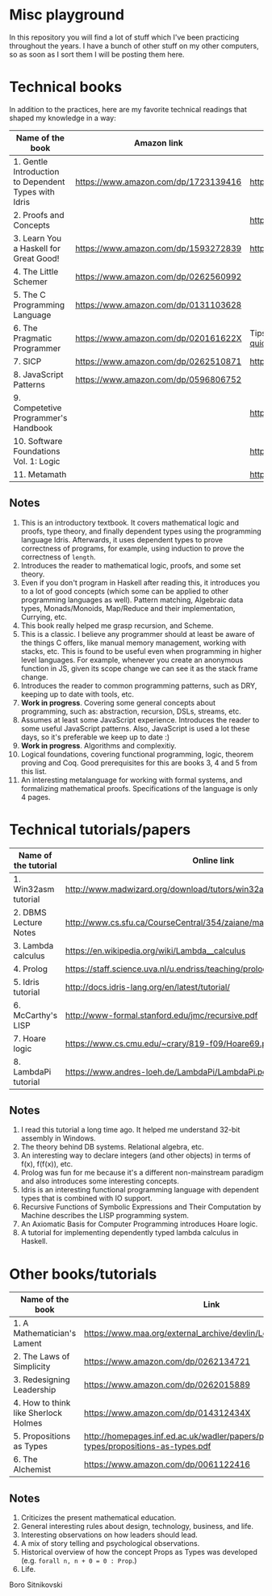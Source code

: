 Misc playground
===============
In this repository you will find a lot of stuff which I've been practicing throughout the years. I have a bunch of other stuff on my other computers, so as soon as I sort them I will be posting them here.

# Technical books

In addition to the practices, here are my favorite technical readings that shaped my knowledge in a way:

| Name of the book                       | Amazon link                          | Online link |
| -------------------------------------- | ------------------------------------ | ----------- |
| 1. Gentle Introduction to Dependent Types with Idris | https://www.amazon.com/dp/1723139416 | https://leanpub.com/gidti |
| 2. Proofs and Concepts                 | | http://people.uleth.ca/~dave.morris/books/proofs+concepts.html |
| 3. Learn You a Haskell for Great Good! | https://www.amazon.com/dp/1593272839 | http://learnyouahaskell.com/chapters |
| 4. The Little Schemer                  | https://www.amazon.com/dp/0262560992 | |
| 5. The C Programming Language          | https://www.amazon.com/dp/0131103628 | |
| 6. The Pragmatic Programmer            | https://www.amazon.com/dp/020161622X | Tips summarized https://blog.codinghorror.com/a-pragmatic-quick-reference |
| 7. SICP                                | https://www.amazon.com/dp/0262510871 | https://mitpress.mit.edu/sicp/full-text/book/book.html |
| 8. JavaScript Patterns                 | https://www.amazon.com/dp/0596806752 | |
| 9. Competetive Programmer's Handbook   | | https://cses.fi/book.html |
| 10. Software Foundations Vol. 1: Logic | | https://softwarefoundations.cis.upenn.edu/lf-current/toc.html |
| 11. Metamath                           | | http://us.metamath.org/downloads/metamath.pdf |

## Notes

1. This is an introductory textbook. It covers mathematical logic and proofs, type theory, and finally dependent types using the programming language Idris. Afterwards, it uses dependent types to prove correctness of programs, for example, using induction to prove the correctness of `length`.
2. Introduces the reader to mathematical logic, proofs, and some set theory.
3. Even if you don't program in Haskell after reading this, it introduces you to a lot of good concepts (which some can be applied to other programming languages as well). Pattern matching, Algebraic data types, Monads/Monoids, Map/Reduce and their implementation, Currying, etc.
4. This book really helped me grasp recursion, and Scheme.
5. This is a classic. I believe any programmer should at least be aware of the things C offers, like manual memory management, working with stacks, etc. This is found to be useful even when programming in higher level languages. For example, whenever you create an anonymous function in JS, given its scope change we can see it as the stack frame change.
6. Introduces the reader to common programming patterns, such as DRY, keeping up to date with tools, etc.
7. **Work in progress**. Covering some general concepts about programming, such as: abstraction, recursion, DSLs, streams, etc.
8. Assumes at least some JavaScript experience. Introduces the reader to some useful JavaScript patterns. Also, JavaScript is used a lot these days, so it's preferable we keep up to date :)
9. **Work in progress**. Algorithms and complexitiy.
10. Logical foundations, covering functional programming, logic, theorem proving and Coq. Good prerequisites for this are books 3, 4 and 5 from this list.
11. An interesting metalanguage for working with formal systems, and formalizing mathematical proofs. Specifications of the language is only 4 pages.

# Technical tutorials/papers

| Name of the tutorial    | Online link |
| ----------------------- | ----------- |
| 1. Win32asm tutorial    | http://www.madwizard.org/download/tutors/win32asmtutorial.zip |
| 2. DBMS Lecture Notes   | http://www.cs.sfu.ca/CourseCentral/354/zaiane/material/notes/contents.html |
| 3. Lambda calculus      | https://en.wikipedia.org/wiki/Lambda__calculus |
| 4. Prolog               | https://staff.science.uva.nl/u.endriss/teaching/prolog/prolog.pdf |
| 5. Idris tutorial       | http://docs.idris-lang.org/en/latest/tutorial/ |
| 6. McCarthy's LISP      | http://www-formal.stanford.edu/jmc/recursive.pdf |
| 7. Hoare logic          | https://www.cs.cmu.edu/~crary/819-f09/Hoare69.pdf |
| 8. LambdaPi tutorial    | https://www.andres-loeh.de/LambdaPi/LambdaPi.pdf |

## Notes

1. I read this tutorial a long time ago. It helped me understand 32-bit assembly in Windows.
2. The theory behind DB systems. Relational algebra, etc.
3. An interesting way to declare integers (and other objects) in terms of f(x), f(f(x)), etc.
4. Prolog was fun for me because it's a different non-mainstream paradigm and also introduces some interesting concepts.
5. Idris is an interesting functional programming language with dependent types that is combined with IO support.
6. Recursive Functions of Symbolic Expressions and Their Computation by Machine describes the LISP programming system.
7. An Axiomatic Basis for Computer Programming introduces Hoare logic.
8. A tutorial for implementing dependently typed lambda calculus in Haskell.

# Other books/tutorials

| Name of the book                       | Link                                 |
| -------------------------------------- | ------------------------------------ |
| 1. A Mathematician's Lament            | https://www.maa.org/external_archive/devlin/LockhartsLament.pdf |
| 2. The Laws of Simplicity              | https://www.amazon.com/dp/0262134721 |
| 3. Redesigning Leadership              | https://www.amazon.com/dp/0262015889 |
| 4. How to think like Sherlock Holmes   | https://www.amazon.com/dp/014312434X |
| 5. Propositions as Types               | http://homepages.inf.ed.ac.uk/wadler/papers/propositions-as-types/propositions-as-types.pdf |
| 6. The Alchemist                       | https://www.amazon.com/dp/0061122416 |

## Notes

1. Criticizes the present mathematical education.
2. General interesting rules about design, technology, business, and life.
3. Interesting observations on how leaders should lead.
4. A mix of story telling and psychological observations.
5. Historical overview of how the concept Props as Types was developed (e.g. `forall n, n + 0 = 0 : Prop`.)
6. Life.

Boro Sitnikovski
